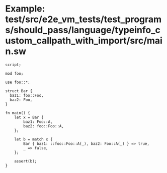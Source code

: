# Example: test/src/e2e_vm_tests/test_programs/should_pass/language/typeinfo_custom_callpath_with_import/src/main.sw

```sway
script;

mod foo;

use foo::*;

struct Bar {
  baz1: foo::Foo,
  baz2: Foo,
}

fn main() {
    let x = Bar {
        baz1: Foo::A,
        baz2: foo::Foo::A,
    };

    let b = match x {
        Bar { baz1: ::foo::Foo::A(_), baz2: Foo::A(_) } => true,
        _ => false,
    };

    assert(b);
}

```
